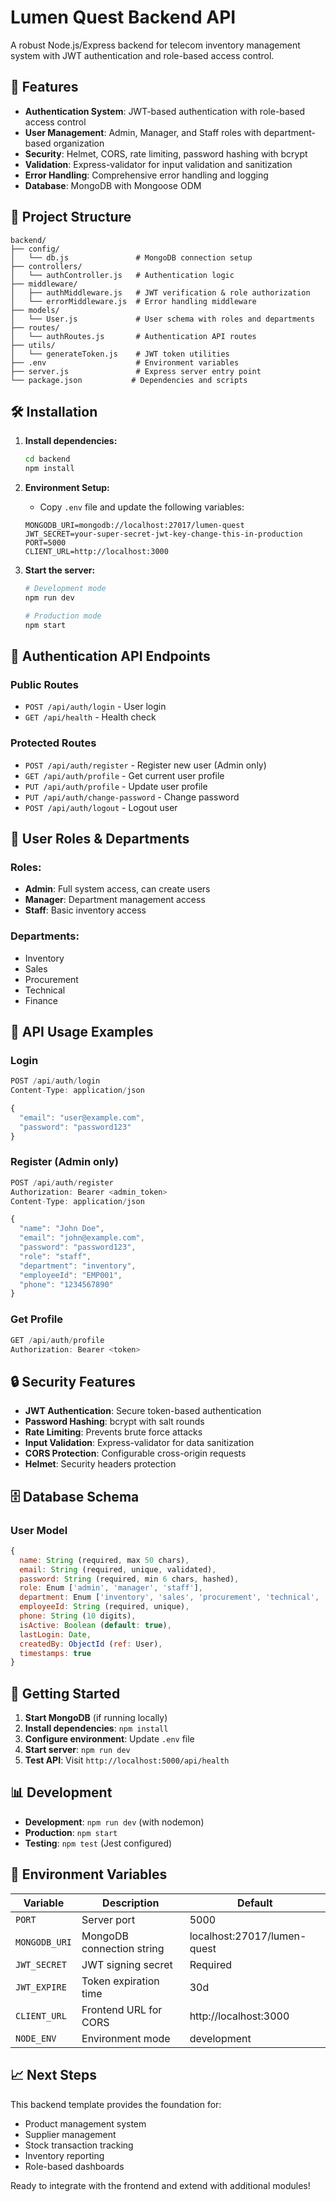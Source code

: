 # Lumen Quest Backend API

A robust Node.js/Express backend for telecom inventory management system with JWT authentication and role-based access control.

## 🚀 Features

- **Authentication System**: JWT-based authentication with role-based access control
- **User Management**: Admin, Manager, and Staff roles with department-based organization
- **Security**: Helmet, CORS, rate limiting, password hashing with bcrypt
- **Validation**: Express-validator for input validation and sanitization
- **Error Handling**: Comprehensive error handling and logging
- **Database**: MongoDB with Mongoose ODM

## 📁 Project Structure

```
backend/
├── config/
│   └── db.js               # MongoDB connection setup
├── controllers/
│   └── authController.js   # Authentication logic
├── middleware/
│   ├── authMiddleware.js   # JWT verification & role authorization
│   └── errorMiddleware.js  # Error handling middleware
├── models/
│   └── User.js             # User schema with roles and departments
├── routes/
│   └── authRoutes.js       # Authentication API routes
├── utils/
│   └── generateToken.js    # JWT token utilities
├── .env                    # Environment variables
├── server.js               # Express server entry point
└── package.json           # Dependencies and scripts
```

## 🛠️ Installation

1. **Install dependencies:**
   ```bash
   cd backend
   npm install
   ```

2. **Environment Setup:**
   - Copy `.env` file and update the following variables:
   ```env
   MONGODB_URI=mongodb://localhost:27017/lumen-quest
   JWT_SECRET=your-super-secret-jwt-key-change-this-in-production
   PORT=5000
   CLIENT_URL=http://localhost:3000
   ```

3. **Start the server:**
   ```bash
   # Development mode
   npm run dev
   
   # Production mode
   npm start
   ```

## 🔐 Authentication API Endpoints

### Public Routes
- `POST /api/auth/login` - User login
- `GET /api/health` - Health check

### Protected Routes
- `POST /api/auth/register` - Register new user (Admin only)
- `GET /api/auth/profile` - Get current user profile
- `PUT /api/auth/profile` - Update user profile
- `PUT /api/auth/change-password` - Change password
- `POST /api/auth/logout` - Logout user

## 👥 User Roles & Departments

### Roles:
- **Admin**: Full system access, can create users
- **Manager**: Department management access
- **Staff**: Basic inventory access

### Departments:
- Inventory
- Sales
- Procurement
- Technical
- Finance

## 📝 API Usage Examples

### Login
```javascript
POST /api/auth/login
Content-Type: application/json

{
  "email": "user@example.com",
  "password": "password123"
}
```

### Register (Admin only)
```javascript
POST /api/auth/register
Authorization: Bearer <admin_token>
Content-Type: application/json

{
  "name": "John Doe",
  "email": "john@example.com",
  "password": "password123",
  "role": "staff",
  "department": "inventory",
  "employeeId": "EMP001",
  "phone": "1234567890"
}
```

### Get Profile
```javascript
GET /api/auth/profile
Authorization: Bearer <token>
```

## 🔒 Security Features

- **JWT Authentication**: Secure token-based authentication
- **Password Hashing**: bcrypt with salt rounds
- **Rate Limiting**: Prevents brute force attacks
- **Input Validation**: Express-validator for data sanitization
- **CORS Protection**: Configurable cross-origin requests
- **Helmet**: Security headers protection

## 🗄️ Database Schema

### User Model
```javascript
{
  name: String (required, max 50 chars),
  email: String (required, unique, validated),
  password: String (required, min 6 chars, hashed),
  role: Enum ['admin', 'manager', 'staff'],
  department: Enum ['inventory', 'sales', 'procurement', 'technical', 'finance'],
  employeeId: String (required, unique),
  phone: String (10 digits),
  isActive: Boolean (default: true),
  lastLogin: Date,
  createdBy: ObjectId (ref: User),
  timestamps: true
}
```

## 🚦 Getting Started

1. **Start MongoDB** (if running locally)
2. **Install dependencies**: `npm install`
3. **Configure environment**: Update `.env` file
4. **Start server**: `npm run dev`
5. **Test API**: Visit `http://localhost:5000/api/health`

## 📊 Development

- **Development**: `npm run dev` (with nodemon)
- **Production**: `npm start`
- **Testing**: `npm test` (Jest configured)

## 🔧 Environment Variables

| Variable | Description | Default |
|----------|-------------|---------|
| `PORT` | Server port | 5000 |
| `MONGODB_URI` | MongoDB connection string | localhost:27017/lumen-quest |
| `JWT_SECRET` | JWT signing secret | Required |
| `JWT_EXPIRE` | Token expiration time | 30d |
| `CLIENT_URL` | Frontend URL for CORS | http://localhost:3000 |
| `NODE_ENV` | Environment mode | development |

## 📈 Next Steps

This backend template provides the foundation for:
- Product management system
- Supplier management
- Stock transaction tracking
- Inventory reporting
- Role-based dashboards

Ready to integrate with the frontend and extend with additional modules!
